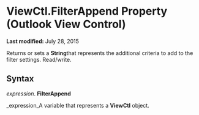 
# ViewCtl.FilterAppend Property (Outlook View Control)

 **Last modified:** July 28, 2015

Returns or sets a  **String**that represents the additional criteria to add to the filter settings. Read/write.

## Syntax

 _expression_. **FilterAppend**

 _expression_A variable that represents a  **ViewCtl** object.

